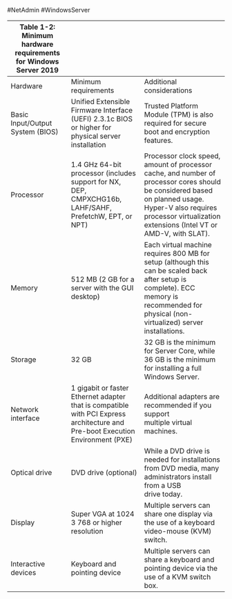 #NetAdmin #WindowsServer 

| Table 1-2: Minimum hardware requirements for Windows Server 2019 |                                                                                                                                |                                                                                                                                                                                                                        |
| ---------------------------------------------------------------- | ------------------------------------------------------------------------------------------------------------------------------ | ---------------------------------------------------------------------------------------------------------------------------------------------------------------------------------------------------------------------- |
| Hardware                                                         | Minimum requirements                                                                                                           | Additional considerations                                                                                                                                                                                              |
| Basic Input/Output System (BIOS)                                 | Unified Extensible Firmware Interface (UEFI) 2.3.1c BIOS or higher for physical server installation                            | Trusted Platform Module (TPM) is also required for secure boot and encryption features.                                                                                                                                |
| Processor                                                        | 1.4 GHz 64-bit processor (includes support for NX, DEP, CMPXCHG16b, LAHF/SAHF, PrefetchW, EPT, or NPT)                         | Processor clock speed, amount of processor cache, and number of processor cores should be considered based on planned usage. Hyper-V also requires processor virtualization extensions (Intel VT or AMD-V, with SLAT). |
| Memory                                                           | 512 MB (2 GB for a server with the GUI desktop)                                                                                | Each virtual machine requires 800 MB for setup (although this can be scaled back after setup is complete). ECC memory is recommended for physical (non-virtualized) server installations.                              |
| Storage                                                          | 32 GB                                                                                                                          | 32 GB is the minimum for Server Core, while 36 GB is the minimum for installing a full Windows Server.                                                                                                                 |
| Network interface                                                | 1 gigabit or faster Ethernet adapter that is compatible with PCI Express architecture and Pre-boot Execution Environment (PXE) | Additional adapters are recommended if you support  <br>multiple virtual machines.                                                                                                                                     |
| Optical drive                                                    | DVD drive (optional)                                                                                                           | While a DVD drive is needed for installations from DVD media, many administrators install from a USB  <br>drive today.                                                                                                 |
| Display                                                          | Super VGA at 1024 3 768 or higher resolution                                                                                   | Multiple servers can share one display via the use of a keyboard video-mouse (KVM) switch.                                                                                                                             |
| Interactive devices                                              | Keyboard and pointing device                                                                                                   | Multiple servers can share a keyboard and pointing device via the use of a KVM switch box.                                                                                                                             |